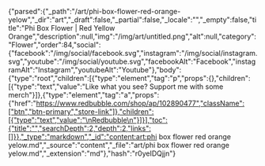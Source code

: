 {"parsed":{"_path":"/art/phi-box-flower-red-orange-yelow","_dir":"art","_draft":false,"_partial":false,"_locale":"","_empty":false,"title":"Phi Box Flower | Red Yellow Orange","description":null,"img":"/img/art/untitled.png","alt":null,"category":"Flower","order":84,"social":{"facebook":"/img/social/facebook.svg","instagram":"/img/social/instagram.svg","youtube":"/img/social/youtube.svg","facebookAlt":"Facebook","instagramAlt":"Instagram","youtubeAlt":"Youtube"},"body":{"type":"root","children":[{"type":"element","tag":"p","props":{},"children":[{"type":"text","value":"Like what you see? Support me with some merch"}]},{"type":"element","tag":"a","props":{"href":"https://www.redbubble.com/shop/ap/102890477","className":["btn","btn-primary","store-link"]},"children":[{"type":"text","value":"\nRedbubble\n"}]}],"toc":{"title":"","searchDepth":2,"depth":2,"links":[]}},"_type":"markdown","_id":"content:art:phi box flower red orange yelow.md","_source":"content","_file":"art/phi box flower red orange yelow.md","_extension":"md"},"hash":"r0yeIDQjjn"}